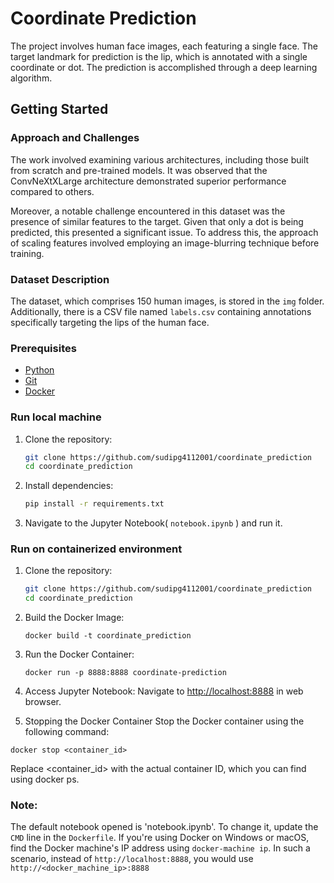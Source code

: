 # Coordinate Prediction

The project involves human face images, each featuring a single face. The target landmark for prediction is the lip, which is annotated with a single coordinate or dot. The prediction is accomplished through a deep learning algorithm.

## Getting Started
### Approach and Challenges
The work involved examining various architectures, including those built from scratch and pre-trained models. It was observed that the ConvNeXtXLarge architecture demonstrated superior performance compared to others.

Moreover, a notable challenge encountered in this dataset was the presence of similar features to the target. Given that only a dot is being predicted, this presented a significant issue. To address this, the approach of scaling features involved employing an image-blurring technique before training.
### Dataset Description
The dataset, which comprises 150 human images, is stored in the `img` folder. Additionally, there is a CSV file named `labels.csv` containing annotations specifically targeting the lips of the human face.

### Prerequisites

- [Python](https://www.python.org/downloads/)
- [Git](https://git-scm.com/downloads)
- [Docker](https://www.docker.com/)

### Run local machine
1. Clone the repository:

    ```bash
    git clone https://github.com/sudipg4112001/coordinate_prediction
    cd coordinate_prediction

    ```
2. Install dependencies:

    ```bash
    pip install -r requirements.txt
    ```
3. Navigate to the Jupyter Notebook( `notebook.ipynb` ) and run it.

### Run on containerized environment

1. Clone the repository:

    ```bash
    git clone https://github.com/sudipg4112001/coordinate_prediction
    cd coordinate_prediction

    ```
2. Build the Docker Image:

   ```
   docker build -t coordinate_prediction
   ```
3. Run the Docker Container:
    ```
    docker run -p 8888:8888 coordinate-prediction
    ```
4. Access Jupyter Notebook:
    Navigate to [http://localhost:8888](http://localhost:8888) in web browser.
5. Stopping the Docker Container
Stop the Docker container using the following command:

```
docker stop <container_id>
```
Replace <container_id> with the actual container ID, which you can find using docker ps.

### Note:
The default notebook opened is 'notebook.ipynb'. To change it, update the `CMD` line in the `Dockerfile`.
If you're using Docker on Windows or macOS, find the Docker machine's IP address using `docker-machine ip`. In such a scenario, instead of `http://localhost:8888`, you would use `http://<docker_machine_ip>:8888`
